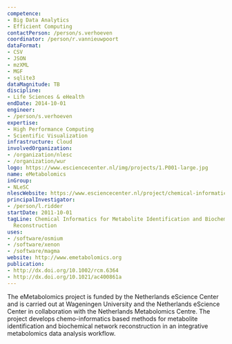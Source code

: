 ```yaml
---
competence:
- Big Data Analytics
- Efficient Computing
contactPerson: /person/s.verhoeven
coordinator: /person/r.vannieuwpoort
dataFormat:
- CSV
- JSON
- mzXML
- MGF
- sqlite3
dataMagnitude: TB
discipline:
- Life Sciences & eHealth
endDate: 2014-10-01
engineer:
- /person/s.verhoeven
expertise:
- High Performance Computing
- Scientific Visualization
infrastructure: Cloud
involvedOrganization:
- /organization/nlesc
- /organization/wur
logo: https://www.esciencecenter.nl/img/projects/1.P001-large.jpg
name: eMetabolomics
inGroup:
- NLeSC
nlescWebsite: https://www.esciencecenter.nl/project/chemical-informatics-for-metabolite-identification-and-biochemical-network
principalInvestigator:
- /person/l.ridder
startDate: 2011-10-01
tagLine: Chemical Informatics for Metabolite Identification and Biochemical Network
  Reconstruction
uses:
- /software/osmium
- /software/xenon
- /software/magma
website: http://www.emetabolomics.org
publication:
- http://dx.doi.org/10.1002/rcm.6364
- http://dx.doi.org/10.1021/ac400861a
---
```

The eMetabolomics project is funded by the Netherlands eScience Center and is carried out at Wageningen University and the Netherlands eScience Center in collaboration with the Netherlands Metabolomics Centre. The project develops chemo-informatics based methods for metabolite identification and biochemical network reconstruction in an integrative metabolomics data analysis workflow.
